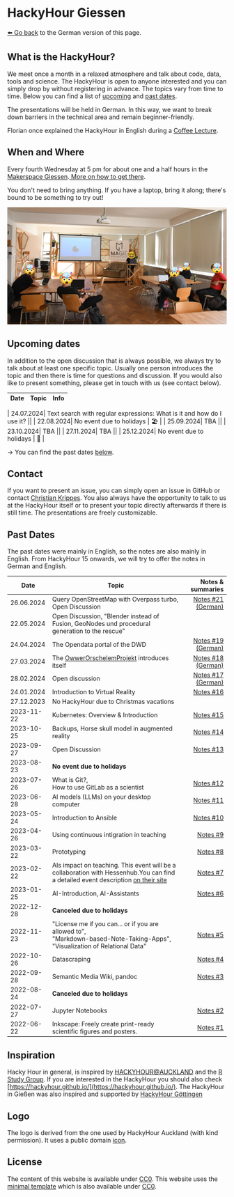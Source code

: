 # HackyHour Giessen

[⬅️ Go back](/index.md) to the German version of this page.

## What is the HackyHour?

We meet once a month in a relaxed atmosphere and talk about code, data, tools and science. The HackyHour is open to anyone interested and you can simply drop by without registering in advance. The topics vary from time to time. Below you can find a list of [upcoming](#upcoming-dates)  and [past dates](#past-dates).

The presentations will be held in German. In this way, we want to break down barriers in the technical area and remain beginner-friendly.

Florian once explained the HackyHour in English during a [Coffee Lecture][coffee].

[coffee]:https://youtu.be/nV1UqTOsesw

## When and Where

Every fourth Wednesday at 5 pm for about one and a half hours in the [Makerspace Giessen](https://makerspace-giessen.de/).[ More on how to get there](https://makerspace-giessen.de/allgemeines/#anfahrt).

You don't need to bring anything. If you have a laptop, bring it along; there's bound to be something to try out!

![HackyHour #1](/assets/img/HackyHour-1.jpg)

## Upcoming dates

In addition to the open discussion that is always possible, we always try to talk about at least one specific topic. Usually one person introduces the topic and then there is time for questions and discussion. If you would also like to present something, please get in touch with us (see contact below).

| Date | Topic | Info |
| ---------- | ---------- | ------------:|


| 24.07.2024| Text search with regular expressions: What is it and how do I use it?  ||
| 22.08.2024| No event due to holidays | 🏖️ |
| 25.09.2024| TBA ||
| 23.10.2024| TBA ||
| 27.11.2024| TBA ||
| 25.12.2024| No event due to holidays | 🎄️ |

-> You can find the past dates [below](#past-dates).

## Contact

If you want to present an issue, you can simply open an issue in GitHub or contact [Christian Krippes](mailto:christian.krippes@bibsys.uni-giessen.de). You also always have the opportunity to talk to us at the HackyHour itself or to present your topic directly afterwards if there is still time. The presentations are freely customizable.

## Past Dates

The past dates were mainly in English, so the notes are also mainly in English. From HackyHour 15 onwards, we will try to offer the notes in German and English.

| Date | Topic | Notes & summaries |
| ---------- |--------------| ----------:|
| 26.06.2024| Query OpenStreetMap with Overpass turbo, Open Discussion |[Notes #21 (German)](/notes/2024-06-26-HackyHour-21.md)|
| 22.05.2024 | Open Discussion, "Blender instead of Fusion, GeoNodes und procedural generation to the rescue" | |
| 24.04.2024 | The Opendata portal of the DWD | [Notes #19 (German)](/notes/2024-04-24-HackyHour-19.md) |
| 27.03.2024 | The [OwwerOrschelemProjekt][oop] introduces itself | [Notes #18 (German)](/notes/2024-03-27-HackyHour-18.md) |
| 28.02.2024 | Open discussion |[Notes #17 (German)](/notes/2024-02-28-HackyHour-17.md)|
| 24.01.2024 | Introduction to Virtual Reality| [Notes #16](/notes/2024-01-24-HackyHour-16.md)|
| 27.12.2023 | No HackyHour due to Christmas vacations ||
| 2023-11-22 | Kubernetes: Overview & Introduction |[Notes #15](/notes/2023-11-22-HackyHour-15.md)|
| 2023-10-25 | Backups, Horse skull model in augmented reality|[Notes #14](/notes/2023-10-25-HackyHour-14.md)|
| 2023-09-27 | Open Discussion |[Notes #13](/notes/2023-09-27-HackyHour-13.md)|
| 2023-08-23 | **No event due to holidays**||
| 2023-07-26 | What is Git?,<br> How to use GitLab as a scientist| [Notes #12](/notes/2023-07-26-HackyHour-12.md)
| 2023-06-28 | AI models (LLMs) on your desktop computer | [Notes #11](/notes/2023-06-28-HackyHour-11.md)
| 2023-05-24 | Introduction to Ansible | [Notes #10](/notes/2023-05-24-HackyHour-10.md)
| 2023-04-26 | Using continuous intigration in teaching | [Notes #9](/notes/2023-04-26-HackyHour-9.md)
| 2023-03-22 | Prototyping | [Notes #8](/notes/2023-03-22-HackyHour-8.md)
| 2023-02-22 | AIs impact on teaching. This event will be a collaboration with Hessenhub.You can find a detailed event description [on their site][hessenhub] | [Notes #7](/notes/2023-02-22-HackyHour-7.md)|
| 2023-01-25 | AI-Introduction, AI-Assistants | [Notes #6](/notes/2023-01-25-HackyHour-6.md)|
| 2022-12-28 | **Canceled due to holidays**||
| 2022-11-23 | "License me if you can... or if you are allowed to", <br>"Markdown-based-Note-Taking-Apps",<br>"Visualization of Relational Data" | [Notes #5](/notes/2022-11-23-HackyHour-5.md)|
| 2022-10-26 | Datascraping | [Notes #4](/notes/2022-10-26-HackyHour-4.md)|
| 2022-09-28 | Semantic Media Wiki, pandoc |[Notes #3](/notes/2022-09-28-HackyHour-3.md)|
| 2022-08-24 | **Canceled due to holidays**||
| 2022-07-27 | Jupyter Notebooks | [Notes #2](/notes/2022-07-27-HackyHour-2.md)|
| 2022-06-22 | Inkscape: Freely create print-ready scientific figures and posters. | [Notes #1](/notes/2022-06-22-HackyHour-1.md) |

 [oop]: owwerorschelemproject.wordpress.com

## Inspiration

Hacky Hour in general, is inspired by [HACKYHOUR@AUCKLAND](https://uoa-eresearch.github.io/HackyHour/) and the [R Study Group](http://minisciencegirl.github.io/studyGroup/). If you are interested in the HackyHour you should also check [https://hackyhour.github.io/](https://hackyhour.github.io/).
The HackyHour in Gießen was also inspired and supported by [HackyHour Göttingen](https://hackyhour.github.io/Goettingen/)

## Logo
The logo is derived from the one used by HackyHour Auckland (with kind permission).
It uses a public domain <a href="https://thenounproject.com/search/?q=hackathon&i=6324">icon</a>.

## License
The content of this website is available under [CC0](LICENSE).
This website uses the [minimal template](https://github.com/pages-themes/minimal) which is also available under [CC0](https://creativecommons.org/publicdomain/zero/1.0/legalcode).

[hessenhub]:https://www.uni-giessen.de/de/fbz/zentren/zfbk/hessenhub/news/ki_hochschullehre

